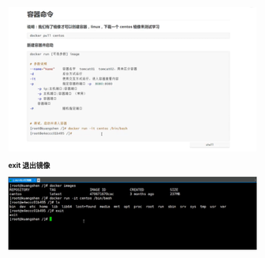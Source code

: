 ![image-20210419175406201](docker.assets/image-20210419175406201.png)



**exit 退出镜像**

![image-20210419175615926](docker.assets/image-20210419175615926.png)